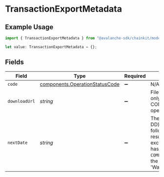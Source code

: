 # TransactionExportMetadata

## Example Usage

```typescript
import { TransactionExportMetadata } from "@avalanche-sdk/chainkit/models/components";

let value: TransactionExportMetadata = {};
```

## Fields

| Field                                                                                                                                                                                                                                   | Type                                                                                                                                                                                                                                    | Required                                                                                                                                                                                                                                | Description                                                                                                                                                                                                                             |
| --------------------------------------------------------------------------------------------------------------------------------------------------------------------------------------------------------------------------------------- | --------------------------------------------------------------------------------------------------------------------------------------------------------------------------------------------------------------------------------------- | --------------------------------------------------------------------------------------------------------------------------------------------------------------------------------------------------------------------------------------- | --------------------------------------------------------------------------------------------------------------------------------------------------------------------------------------------------------------------------------------- |
| `code`                                                                                                                                                                                                                                  | [components.OperationStatusCode](../../models/components/operationstatuscode.md)                                                                                                                                                        | :heavy_minus_sign:                                                                                                                                                                                                                      | N/A                                                                                                                                                                                                                                     |
| `downloadUrl`                                                                                                                                                                                                                           | *string*                                                                                                                                                                                                                                | :heavy_minus_sign:                                                                                                                                                                                                                      | File download URL. Provided only for COMPLETED and COMPLETED_WITH_WARNING operations.                                                                                                                                                   |
| `nextDate`                                                                                                                                                                                                                              | *string*                                                                                                                                                                                                                                | :heavy_minus_sign:                                                                                                                                                                                                                      | The next date (YYYY-MM-DD) to use as the firstDate in follow up requests if a request results in a transaction history exceeding the max size and has been reported as `COMPLETED_WITH_WARNING` with the warning 'WarnTruncatedExport'. |